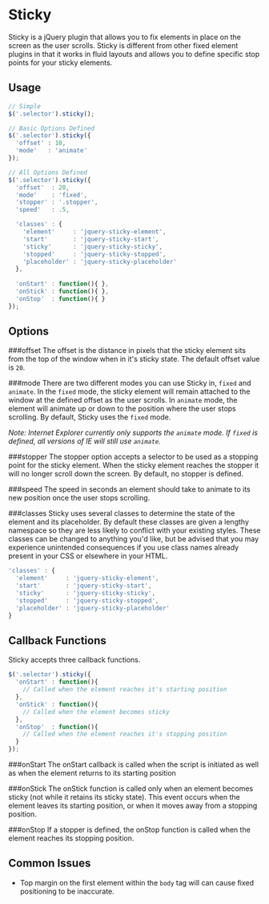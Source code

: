 Sticky
====================
Sticky is a jQuery plugin that allows you to fix elements in place on the screen as the user scrolls. Sticky is different from other fixed element plugins in that it works in fluid layouts and allows you to define specific stop points for your sticky elements.

Usage
--------------------

``` javascript
// Simple
$('.selector').sticky();

// Basic Options Defined
$('.selector').sticky({
  'offset' : 10,
  'mode'   : 'animate'
});

// All Options Defined
$('.selector').sticky({
  'offset'  : 20,
  'mode'    : 'fixed',
  'stopper' : '.stopper',
  'speed'   : .5,

  'classes' : {
    'element'     : 'jquery-sticky-element',
    'start'       : 'jquery-sticky-start',
    'sticky'      : 'jquery-sticky-sticky',
    'stopped'     : 'jquery-sticky-stopped',
    'placeholder' : 'jquery-sticky-placeholder'
  },
  
  'onStart' : function(){ },
  'onStick' : function(){ },
  'onStop'  : function(){ }
});
```

Options
--------------------
###offset
The offset is the distance in pixels that the sticky element sits from the top of the window when in it's 
sticky state. The default offset value is `20`.

###mode
There are two different modes you can use Sticky in, `fixed` and `animate`. In the `fixed` mode, the sticky 
element will remain attached to the window at the defined offset as the user scrolls. In `animate` mode, 
the element will animate up or down to the position where the user stops scrolling. By default, Sticky uses 
the `fixed` mode.

*Note: Internet Explorer currently only supports the `animate` mode. If `fixed` is defined, all versions of IE will still use `animate`.*

###stopper
The stopper option accepts a selector to be used as a stopping point for the sticky element. When the sticky 
element reaches the stopper it will no longer scroll down the screen. By default, no stopper is defined.

###speed
The speed in seconds an element should take to animate to its new position once the user stops scrolling.

###classes
Sticky uses several classes to determine the state of the element and its placeholder. By default these classes
are given a lengthy namespace so they are less likely to conflict with your existing styles. These classes can
be changed to anything you'd like, but be advised that you may experience unintended consequences if you use
class names already present in your CSS or elsewhere in your HTML.

``` javascript
'classes' : {
  'element'     : 'jquery-sticky-element',
  'start'       : 'jquery-sticky-start',
  'sticky'      : 'jquery-sticky-sticky',
  'stopped'     : 'jquery-sticky-stopped',
  'placeholder' : 'jquery-sticky-placeholder'
}
```

Callback Functions
--------------------
Sticky accepts three callback functions.
``` javascript
$('.selector').sticky({
  'onStart' : function(){
    // Called when the element reaches it's starting position
  },
  'onStick' : function(){
    // Called when the element becomes sticky
  },
  'onStop'  : function(){
    // Called when the element reaches it's stopping position
  }
});
```
  
###onStart
The onStart callback is called when the script is initiated as well as when the element returns to its starting position
  
###onStick
The onStick function is called only when an element becomes sticky (not while it retains its sticky state). This event occurs when the element leaves its starting position, or when it moves away from a stopping position.
  
###onStop
If a stopper is defined, the onStop function is called when the element reaches its stopping position.

Common Issues
--------------------
- Top margin on the first element within the `body` tag will can cause fixed positioning to be inaccurate.
